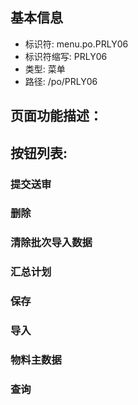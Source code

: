 
## 基本信息

- 标识符: menu.po.PRLY06
- 标识符缩写: PRLY06
- 类型: 菜单
- 路径: /po/PRLY06

## 页面功能描述：





## 按钮列表:


### 提交送审



### 删除



### 清除批次导入数据



### 汇总计划



### 保存



### 导入



### 物料主数据



### 查询


